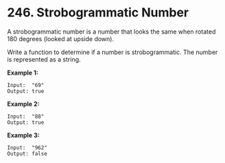 # 246. Strobogrammatic Number

A strobogrammatic number is a number that looks the same when rotated 180 degrees (looked at upside down).

Write a function to determine if a number is strobogrammatic. The number is represented as a string.

**Example 1:**

    Input:  "69"
    Output: true

**Example 2:**

    Input:  "88"
    Output: true

**Example 3:**

    Input:  "962"
    Output: false
